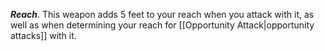 ***Reach***. This weapon adds 5 feet to your reach when you attack with it, as well as when determining your reach for [[Opportunity Attack|opportunity attacks]] with it.